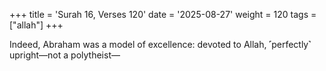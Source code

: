 +++
title = 'Surah 16, Verses 120'
date = '2025-08-27'
weight = 120
tags = ["allah"]
+++

Indeed, Abraham was a model of excellence: devoted to Allah, ˹perfectly˺ upright—not a polytheist—